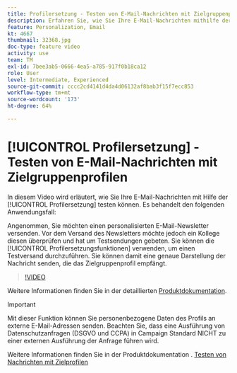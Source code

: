 ```yaml
---
title: Profilersetzung - Testen von E-Mail-Nachrichten mit Zielgruppenprofilen
description: Erfahren Sie, wie Sie Ihre E-Mail-Nachrichten mithilfe der Profilersetzungsfunktion testen können.
feature: Personalization, Email
kt: 4667
thumbnail: 32368.jpg
doc-type: feature video
activity: use
team: TM
exl-id: 7bee3ab5-0666-4ea5-a785-917f0b18ca12
role: User
level: Intermediate, Experienced
source-git-commit: cccc2cd4141d4da4d06132af8bab3f15f7ecc853
workflow-type: tm+mt
source-wordcount: '173'
ht-degree: 64%

---
```


# [!UICONTROL Profilersetzung] - Testen von E-Mail-Nachrichten mit Zielgruppenprofilen

In diesem Video wird erläutert, wie Sie Ihre E-Mail-Nachrichten mit Hilfe der [!UICONTROL Profilersetzung] testen können. Es behandelt den folgenden Anwendungsfall:

Angenommen, Sie möchten einen personalisierten E-Mail-Newsletter versenden. Vor dem Versand des Newsletters möchte jedoch ein Kollege diesen überprüfen und hat um Testsendungen gebeten. Sie können die [!UICONTROL Profilersetzungsfunktionen] verwenden, um einen Testversand durchzuführen. Sie können damit eine genaue Darstellung der Nachricht senden, die das Zielgruppenprofil empfängt.

>[!VIDEO](https://video.tv.adobe.com/v/32368?quality=12)

Weitere Informationen finden Sie in der detaillierten [Produktdokumentation](https://experienceleague.adobe.com/docs/campaign-standard/using/testing-and-sending/preparing-and-testing-messages/testing-messages-using-target.html?lang=en).

>[!IMPORTANT]
>
>Mit dieser Funktion können Sie personenbezogene Daten des Profils an externe E-Mail-Adressen senden. Beachten Sie, dass eine Ausführung von Datenschutzanfragen (DSGVO und CCPA) in Campaign Standard NICHT zu einer externen Ausführung der Anfrage führen wird.

Weitere Informationen finden Sie in der Produktdokumentation . [Testen von Nachrichten mit Zielprofilen](https://experienceleague.adobe.com/docs/campaign-standard/using/testing-and-sending/preparing-and-testing-messages/testing-messages-using-target.html?lang=en)
